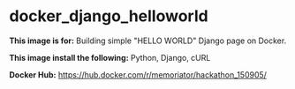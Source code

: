 # docker_django_helloworld

**This image is for:**
Building simple "HELLO WORLD" Django page on Docker.

**This image install the following:**
Python, Django, cURL

**Docker Hub:**
https://hub.docker.com/r/memoriator/hackathon_150905/

